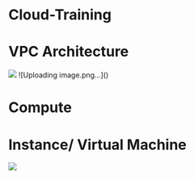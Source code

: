 # Cloud-Training

# VPC Architecture
<img src="vpc_network_architecture.png">
![Uploading image.png…]()

# Compute
# Instance/ Virtual Machine
<img src="ec2_instance_VM.png">

